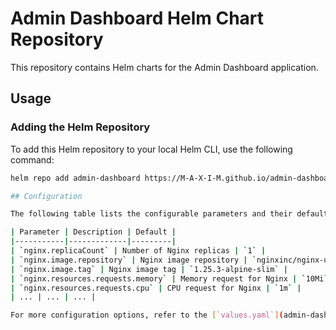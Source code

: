 # Admin Dashboard Helm Chart Repository

This repository contains Helm charts for the Admin Dashboard application.

## Usage

### Adding the Helm Repository

To add this Helm repository to your local Helm CLI, use the following command:

```bash
helm repo add admin-dashboard https://M-A-X-I-M.github.io/admin-dashboard/

## Configuration

The following table lists the configurable parameters and their default values:

| Parameter | Description | Default |
|-----------|-------------|---------|
| `nginx.replicaCount` | Number of Nginx replicas | `1` |
| `nginx.image.repository` | Nginx image repository | `nginxinc/nginx-unprivileged` |
| `nginx.image.tag` | Nginx image tag | `1.25.3-alpine-slim` |
| `nginx.resources.requests.memory` | Memory request for Nginx | `10Mi` |
| `nginx.resources.requests.cpu` | CPU request for Nginx | `1m` |
| ... | ... | ... |

For more configuration options, refer to the [`values.yaml`](admin-dashboard/values.yaml) file.
